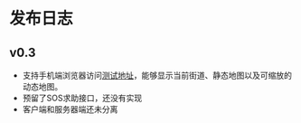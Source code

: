 # 发布日志

## v0.3

- 支持手机端浏览器访问[测试地址](http://123.206.58.28:11000)，能够显示当前街道、静态地图以及可缩放的动态地图。
- 预留了SOS求助接口，还没有实现
- 客户端和服务器端还未分离

